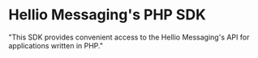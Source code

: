 # Hellio Messaging's PHP SDK

"This SDK provides convenient access to the Hellio Messaging's API for applications written in PHP."

